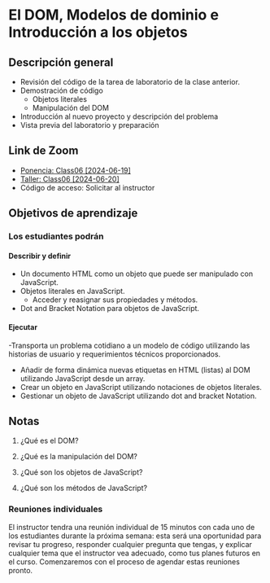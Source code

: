 # El DOM, Modelos de dominio e Introducción a los objetos

## Descripción general

- Revisión del código de la tarea de laboratorio de la clase anterior.
- Demostración de código
  - Objetos literales
  - Manipulación del DOM
- Introducción al nuevo proyecto y descripción del problema
- Vista previa del laboratorio y preparación

## Link de Zoom

- [Ponencia: Class06 [2024-06-19]](https://us06web.zoom.us/rec/share/3-vkybSS-AS4eEUXhhMKf7vZI5x-1XkNq4URNK8AXK_f9BivmL1C1nI44Fmi-M9-.Uw63pgBSUvphF-f7)
- [Taller: Class06 [2024-06-20]](https://us06web.zoom.us/rec/share/wkQFCmi04QwG1RfSd620tOm_TUeCzb04ECkI43ZEaWHVtvPqj0iPYHemHsKruPB3.JmhVQ9-46mo71vh_) 
- Código de acceso: Solicitar al instructor

## Objetivos de aprendizaje

### Los estudiantes podrán

#### Describir y definir

- Un documento HTML como un objeto que puede ser manipulado con JavaScript.
- Objetos literales en JavaScript.
  - Acceder y reasignar sus propiedades y métodos.
- Dot and Bracket Notation para objetos de JavaScript.

#### Ejecutar

-Transporta un problema cotidiano a un modelo de código utilizando las historias de usuario y requerimientos técnicos proporcionados.
- Añadir de forma dinámica nuevas etiquetas en HTML (listas) al DOM utilizando JavaScript desde un array.
- Crear un objeto en JavaScript utilizando notaciones de objetos literales.
- Gestionar un objeto de JavaScript utilizando dot and bracket Notation.

## Notas

1. ¿Qué es el DOM?

1. ¿Qué es la manipulación del DOM?

1. ¿Qué son los objetos de JavaScript?

1. ¿Qué son los métodos de JavaScript?

### Reuniones individuales

El instructor tendra una reunión individual de 15 minutos con cada uno de los estudiantes durante la próxima semana: esta será una oportunidad para revisar tu progreso, responder cualquier pregunta que tengas, y explicar cualquier tema que el instructor vea adecuado, como tus planes futuros en el curso. Comenzaremos con el proceso de agendar estas reuniones pronto.
